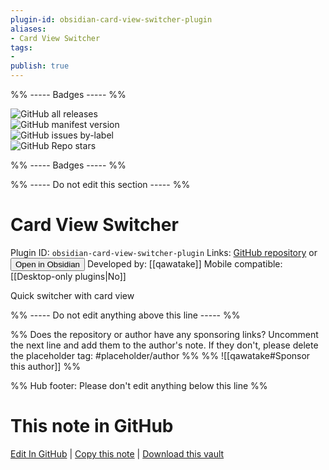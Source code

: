 ```yaml
---
plugin-id: obsidian-card-view-switcher-plugin
aliases:
- Card View Switcher
tags: 
- 
publish: true
---
```


%% ----- Badges ----- %%

![GitHub all releases](https://img.shields.io/github/downloads/qawatake/obsidian-card-view-switcher-plugin/total?color=573E7A&logo=github&style=for-the-badge)   
![GitHub manifest version](https://img.shields.io/github/manifest-json/v/qawatake/obsidian-card-view-switcher-plugin?color=573E7A&logo=github&style=for-the-badge)   
![GitHub issues by-label](https://img.shields.io/github/issues/qawatake/obsidian-card-view-switcher-plugin/help%20wanted?color=573E7A&logo=github&style=for-the-badge)   
![GitHub Repo stars](https://img.shields.io/github/stars/qawatake/obsidian-card-view-switcher-plugin?color=573E7A&logo=github&style=for-the-badge)

%% ----- Badges ----- %%

%% ----- Do not edit this section ----- %%

# Card View Switcher

Plugin ID: `obsidian-card-view-switcher-plugin`
Links: [GitHub repository](https://github.com/qawatake/obsidian-card-view-switcher-plugin) or [<button id=HH>Open in Obsidian</button>](obsidian://show-plugin?id=obsidian-card-view-switcher-plugin)
Developed by: [[qawatake]]
Mobile compatible: [[Desktop-only plugins|No]]

Quick switcher with card view

%% ----- Do not edit anything above this line ----- %% 

%% Does the repository or author have any sponsoring links? Uncomment the next line and add them to the author's note. If they don't, please delete the placeholder tag: #placeholder/author %%
%% ![[qawatake#Sponsor this author]] %%

%% Hub footer: Please don't edit anything below this line %%

# This note in GitHub

<span class="git-footer">[Edit In GitHub](https://github.dev/obsidian-community/obsidian-hub/blob/main/02%20-%20Community%20Expansions/02.05%20All%20Community%20Expansions/Plugins/obsidian-card-view-switcher-plugin.md "git-hub-edit-note") | [Copy this note](https://raw.githubusercontent.com/obsidian-community/obsidian-hub/main/02%20-%20Community%20Expansions/02.05%20All%20Community%20Expansions/Plugins/obsidian-card-view-switcher-plugin.md "git-hub-copy-note") | [Download this vault](https://github.com/obsidian-community/obsidian-hub/archive/refs/heads/main.zip "git-hub-download-vault") </span>
